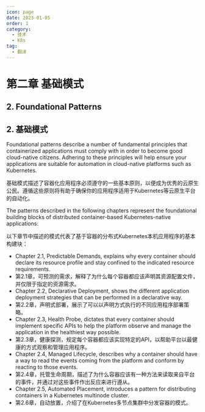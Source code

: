 ```yaml
---
icon: page
date: 2023-01-05
order: 1
category:
  - 技术
  - K8s
tag:
  - 翻译
---
```


# 第二章 基础模式

## 2. Foundational Patterns

## 2. 基础模式

Foundational patterns describe a number of fundamental principles that containerized applications must comply with in order to become good cloud-native citizens. Adhering to these principles will help ensure your applications are suitable for automation in cloud-native platforms such as Kubernetes.

基础模式描述了容器化应用程序必须遵守的一些基本原则，以便成为优秀的云原生公民。遵循这些原则将有助于确保你的应用程序适用于Kubernetes等云原生平台的自动化。

The patterns described in the following chapters represent the foundational building blocks of distributed container-based Kubernetes-native applications:

以下章节中描述的模式代表了基于容器的分布式Kubernetes本机应用程序的基本构建块：

- Chapter 2.1, Predictable Demands, explains why every container should declare its resource profile and stay confined to the indicated resource requirements.
- 第2.1章，可预测的需求，解释了为什么每个容器都应该声明其资源配置文件，并仅限于指定的资源需求。
- Chapter 2.2, Declarative Deployment, shows the different application deployment strategies that can be performed in a declarative way.
- 第2.2章，声明式部署，展示了可以以声明方式执行的不同应用程序部署策略。
- Chapter 2.3, Health Probe, dictates that every container should implement specific APIs to help the platform observe and manage the application in the healthiest way possible.
- 第2.3章，健康探测，规定每个容器都应该实现特定的API，以帮助平台以最健康的方式观察和管理应用程序。
- Chapter 2.4, Managed Lifecycle, describes why a container should have a way to read the events coming from the platform and conform by reacting to those events.
- 第2.4章，托管生命周期，描述了为什么容器应该有一种方法来读取来自平台的事件，并通过对这些事件作出反应来进行遵从。
- Chapter 2.5, Automated Placement, introduces a pattern for distributing containers in a Kubernetes multinode cluster.
- 第2.6章，自动放置，介绍了在Kubernetes多节点集群中分发容器的模式。
